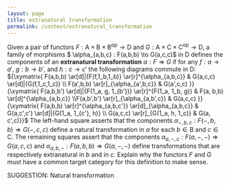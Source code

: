 ```yaml
---
layout: page
title: extranatural transformation
permalink: /context/extranatural_transformation
---
```

 Given a pair of functors $F : \mathsf{A} \times \mathsf{B} \times \mathsf{B}^\mathrm{op} \to \mathsf{D}$ and $G : \mathsf{A} \times \mathsf{C} \times \mathsf{C}^\mathrm{op} \to \mathsf{D}$, a family of morphisms $ \alpha_{a,b,c} : F(a,b,b) \to G(a,c,c)$ in $\mathsf{D}$ defines the components of an **extranatural transformation** $\alpha : F \Rightarrow G$ if for any $f : a \to a'$, $g : b \to b'$, and $h : c \to c'$ the following diagrams commute in $\mathsf{D}$:
${\xymatrix{ F(a,b,b) \ar[d]|{F(f,1_b,1_b)} \ar[r]^{\alpha_{a,b,c}} & G(a,c,c) \ar[d]|{G(f,1_c,1_c)} \\ F(a',b,b) \ar[r]_{\alpha_{a',b,c}} & G(a',c,c) }}
{\xymatrix{ F(a,b,b') \ar[d]|{F(1_a, g, 1_{b'})} \ar[r]^{F(1_a, 1_b, g)} & F(a, b,b) \ar[d]^{\alpha_{a,b,c}} \\F(a,b',b') \ar[r]_{\alpha_{a,b',c}} & G(a,c,c) }} {\xymatrix{ F(a,b,b) \ar[r]^{\alpha_{a,b,c'}} \ar[d]_{\alpha_{a,b,c}} & G(a,c',c') \ar[d]|{G(1_a, 1_{c'}, h)} \\ G(a,c,c) \ar[r]_{G(1_a, h, 1_c)} & G(a, c',c)}}$
The left-hand square asserts that the components $\alpha_{-,b,c} : F(-,b,b) \Rightarrow G(-,c,c)$ define a natural transformation in $a$ for each $b \in \mathsf{B}$ and $c \in \mathsf{C}$. The remaining squares assert that the components $\alpha_{a,-,c} : F(a,-,-) \Rightarrow G(a,c,c)$ and $\alpha_{a,b,-} : F(a,b,b) \Rightarrow G(a,-,-)$ define transformations that are respectively extranatural in $b$ and in $c$.  Explain why the functors $F$ and $G$ must have a common target category for this definition to make sense.


SUGGESTION: Natural transformation